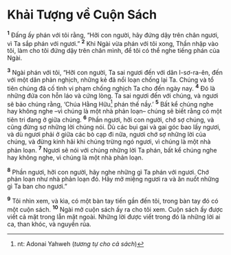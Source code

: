# Khải Tượng về Cuộn Sách
<sup><b>1</b></sup> Ðấng ấy phán với tôi rằng, “Hỡi con người, hãy đứng dậy trên chân ngươi, vì Ta sắp phán với ngươi.” <sup><b>2</b></sup> Khi Ngài vừa phán với tôi xong, Thần nhập vào tôi, làm cho tôi đứng dậy trên chân mình, để tôi có thể nghe tiếng phán của Ngài.

<sup><b>3</b></sup> Ngài phán với tôi, “Hỡi con người, Ta sai ngươi đến với dân I-sơ-ra-ên, đến với một dân phản nghịch, những kẻ đã nổi loạn chống lại Ta. Chúng và tổ tiên chúng đã cố tình vi phạm chống nghịch Ta cho đến ngày nay. <sup><b>4</b></sup> Ðó là những đứa con hỗn láo và cứng lòng. Ta sai ngươi đến với chúng, và ngươi sẽ bảo chúng rằng, ‘Chúa Hằng Hữu[^1] phán thế nầy.’ <sup><b>5</b></sup> Bất kể chúng nghe hay không nghe –vì chúng là một nhà phản loạn– chúng sẽ biết rằng có một tiên tri đang ở giữa chúng. <sup><b>6</b></sup> Phần ngươi, hỡi con người, chớ sợ chúng, và cũng đừng sợ những lời chúng nói. Dù các bụi gai và gai góc bao lấy ngươi, và dù ngươi phải ở giữa các bò cạp đi nữa, ngươi chớ sợ những lời của chúng, và đừng kinh hãi khi chúng trừng ngó ngươi, vì chúng là một nhà phản loạn. <sup><b>7</b></sup> Ngươi sẽ nói với chúng những lời Ta phán, bất kể chúng nghe hay không nghe, vì chúng là một nhà phản loạn.

<sup><b>8</b></sup> Phần ngươi, hỡi con người, hãy nghe những gì Ta phán với ngươi. Chớ phản loạn như nhà phản loạn đó. Hãy mở miệng ngươi ra và ăn nuốt những gì Ta ban cho ngươi.”

<sup><b>9</b></sup> Tôi nhìn xem, và kìa, có một bàn tay tiến gần đến tôi, trong bàn tay đó có một cuộn sách. <sup><b>10</b></sup> Ngài mở cuộn sách ấy ra cho tôi xem. Cuộn sách ấy được viết cả mặt trong lẫn mặt ngoài. Những lời được viết trong đó là những lời ai ca, than khóc, và nguyền rủa.

[^1]: nt: Adonai Yahweh (*tương tự cho cả sách*)